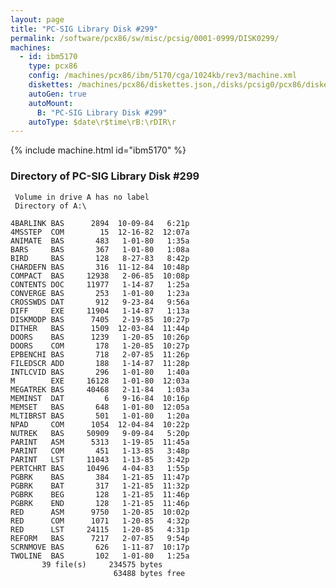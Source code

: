 ```yaml
---
layout: page
title: "PC-SIG Library Disk #299"
permalink: /software/pcx86/sw/misc/pcsig/0001-0999/DISK0299/
machines:
  - id: ibm5170
    type: pcx86
    config: /machines/pcx86/ibm/5170/cga/1024kb/rev3/machine.xml
    diskettes: /machines/pcx86/diskettes.json,/disks/pcsig0/pcx86/diskettes.json
    autoGen: true
    autoMount:
      B: "PC-SIG Library Disk #299"
    autoType: $date\r$time\rB:\rDIR\r
---
```


{% include machine.html id="ibm5170" %}

### Directory of PC-SIG Library Disk #299

     Volume in drive A has no label
     Directory of A:\

    4BARLINK BAS      2894  10-09-84   6:21p
    4MSSTEP  COM        15  12-16-82  12:07a
    ANIMATE  BAS       483   1-01-80   1:35a
    BARS     BAS       367   1-01-80   1:08a
    BIRD     BAS       128   8-27-83   8:42p
    CHARDEFN BAS       316  11-12-84  10:48p
    COMPACT  BAS     12938   2-06-85  10:08p
    CONTENTS DOC     11977   1-14-87   1:25a
    CONVERGE BAS       253   1-01-80   1:23a
    CROSSWDS DAT       912   9-23-84   9:56a
    DIFF     EXE     11904   1-14-87   1:13a
    DISKMODP BAS      7405   2-19-85  10:27p
    DITHER   BAS      1509  12-03-84  11:44p
    DOORS    BAS      1239   1-20-85  10:26p
    DOORS    COM       178   1-20-85  10:27p
    EPBENCHI BAS       718   2-07-85  11:26p
    FILEDSCR ADD       188   1-14-87  11:28p
    INTLCVID BAS       296   1-01-80   1:40a
    M        EXE     16128   1-01-80  12:03a
    MEGATREK BAS     40468   2-11-84   1:03a
    MEMINST  DAT         6   9-16-84  10:16p
    MEMSET   BAS       648   1-01-80  12:05a
    MLTIBRST BAS       501   1-01-80   1:20a
    NPAD     COM      1054  12-04-84  10:22p
    NUTREK   BAS     50909   9-09-84   5:20p
    PARINT   ASM      5313   1-19-85  11:45a
    PARINT   COM       451   1-13-85   3:48p
    PARINT   LST     11043   1-13-85   3:42p
    PERTCHRT BAS     10496   4-04-83   1:55p
    PGBRK    BAS       384   1-21-85  11:47p
    PGBRK    BAT       317   1-21-85  11:32p
    PGBRK    BEG       128   1-21-85  11:46p
    PGBRK    END       128   1-21-85  11:46p
    RED      ASM      9750   1-20-85  10:02p
    RED      COM      1071   1-20-85   4:32p
    RED      LST     24115   1-20-85   4:31p
    REFORM   BAS      7217   2-07-85   9:54p
    SCRNMOVE BAS       626   1-11-87  10:17p
    TWOLINE  BAS       102   1-01-80   1:25a
           39 file(s)     234575 bytes
                           63488 bytes free
